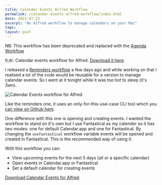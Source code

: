 ```yaml
---
title: Calendar Events Alfred Workflow
permalink: /calendar-events-alfred-workflow/index.html
date: 2021-07-22
excerpt: "An Alfred workflow to manage calendars on your Mac"
tags:
layout: post
---
```


NB: This workflow has been deprecated and replaced with the [Agenda Workflow](https://github.com/rknightuk/alfred-workflows/raw/main/workflows/agenda/agenda.alfredworkflow)

tl;dr: Calendar events workflow for Alfred. [Download it here](https://github.com/rknightuk/alfred-workflows/tree/main/workflows/calendar-events).

I released a [Reminders workflow](https://rknight.me/reminders-alfred-workflow/) a few days ago and while working on that I realised a lot of the code would be reusable for a version to manage calendar events. So I went at it tonight while it was too hot to sleep (it's 3am).

![Calendar Events workflow for Alfred](https://rknightuk.s3.us-east-1.amazonaws.com/site/calendar-events.png)

Like the reminders one, it uses an only-for-this-use-case CLI tool which you [can view on Github here](https://github.com/rknightuk/alfred-calendars-helper). 

One difference with this one is opening and creating events. I wanted the workflow to stand on it's own but I use Fantastical as my calender so it has two modes: one for default Calendar.app and one for Fantastical. By changing the `usefantastical` workflow variable events will be opened and created in Fantastical. This is the recommended way of using it. 

With this workflow you can:

- View upcoming events for the next 5 days (all or a specific calendar)
- Open events in Calendar.app or Fantastical
- Set a default calendar for creating events

[Download Calendar Events for Alfred](https://github.com/rknightuk/alfred-workflows/tree/main/workflows/calendar-event).


